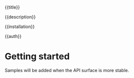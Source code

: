 {{title}}

{{description}}

{{installation}}

{{auth}}

# Getting started

Samples will be added when the API surface is more stable.
